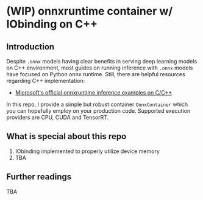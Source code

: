 # (WIP) onnxruntime container w/ IObinding on C++

## Introduction

Despite `.onnx` models having clear benefits in serving deep learning models on C++ environment, most guides on running inference with `.onnx` models have focused on Python onnx runtime. Still, there are helpful resources regarding C++ implementation:

- [Microsoft's official onnxruntime inference examples on C/C++](https://github.com/microsoft/onnxruntime-inference-examples)

In this repo, I provide a simple but robust container `OnnxContainer` which you can hopefully employ on your production code. Supported execution providers are CPU, CUDA and TensorRT.

## What is special about this repo

1. IObinding implemented to properly utilize device memory
2. TBA

## Further readings

TBA